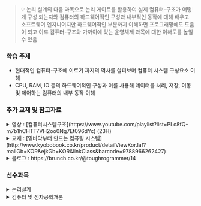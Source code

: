 > :bulb: 논리 설계의 다음 과목으로 논리 게이트를 활용하여 실제 컴퓨터-구조가 어떻게 구성 되는지와 컴퓨터의 하드웨어적인 구성과 내부적인 동작에 대해 배우고 소프트웨어 엔지니어지만 하드웨어적인 부분까지 이해하면 프로그래밍에도 도움이 되고 이후 컴퓨터-구조와 가까이에 있는 운영체제 과목에 대한 이해도를 높일 수 있음

### 학습 주제

- 현대적인 컴퓨터-구조에 이르기 까지의 역사를 살펴보며 컴퓨터 시스템 구성요소 이해
- CPU, RAM, IO 등의 하드웨어적인 구성과 이를 사용해 데이터를 처리, 저장, 이동 및 제어하는 컴퓨터의 내부 동작 이해

### 추가 교재 및 참고자료

<details>
<summary>영상 : [컴퓨터시스템구조](https://www.youtube.com/playlist?list=PLc8fQ-m7b1hCHTT7VH2oo0Ng7Et096dYc) (23H)</summary>
컴퓨터 공학과 교수님께서 정규 교과과목을 온라인으로 진행한 영상이며 컴퓨터시스템구조(제3판) 교재에 대한 강의이므로 교재로 학습하기에도 좋습니다.
</details>

<details>
<summary>교재 : [밑바닥부터 만드는 컴퓨팅 시스템](http://www.kyobobook.co.kr/product/detailViewKor.laf?mallGb=KOR&ejkGb=KOR&linkClass&barcode=9788966262427)</summary>
MIT의 컴퓨터과학 교재로 사용되고 있음

기본적인 하드웨어 플랫폼과 현대적인 소프트웨어 계층을 밑바닥에서부터 차근차근 구성해 보는 12개의 장과 프로젝트로 이루어져 있으며, 이 과정을 통해 학생들은 하드웨어 아키텍처, 운영체제, 프로그래밍 언어, 컴파일러, 데이터 구조, 알고리즘 및 소프트웨어 공학에 대해 실용적인 지식을 얻을 수 있음

* 추가 참고 교재 : [컴퓨터-구조 & 운영체제](https://brainwave.tistory.com/895)
  
  <details>
  <summary>추가 참고 교재 : [한 권으로 읽는 컴퓨터-구조와 프로그래밍](http://www.kyobobook.co.kr/product/detailViewKor.laf?barcode=9791189909284)</summary>
- 목차 : https://www.onlybook.co.kr/entry/secret-programs

```
1장. 컴퓨터 내부의 언어 체계          ▶ 컴퓨터는 어떤 말을 사용할까 ◀
2장. 전자 회로의 조합 논리         ▶ 컴퓨터는 어떤 논리로 비트를 다루는가 ◀
3장. 메모리와 디스크의 핵심: 순차 논리 ▶ 컴퓨터는 비트를 어떻게 기억하는가 ◀
4장. 컴퓨터 내부 구조                ▶ 컴퓨터 하드웨어는 어떻게 구성되는가 ◀
5장. 컴퓨터 아키텍처와 운영체제       ▶ 컴퓨터는 어떻게 프로그램과 메모리를 조직적으로 관리할까 ◀
6장. 입출력과 네트워킹               ▶ 컴퓨터는 외부와 어떻게 상호작용하는가 ◀
7장. 데이터 구조와 처리   ▶ 어떻게 해야 프로그램에서 데이터를 잘 구성하고 처리할까 ◀
8장. 프로그래밍 언어 처리 ▶ 컴퓨터는 프로그램을 어떻게 해석하고 변환하는가 ◀
9장. 웹 브라우저         ▶ 추상적인 컴퓨터를 이해하기 위한 가상 머신 ◀
10장. 애플리케이션 프로그래밍과 시스템 프로그래밍  ▶ 고수준 언어와 저수준 언어 프로그래밍 방식 비교 ◀
11장. 성능 향상을 위한 알고리즘 기법  ▶ 계산을 간소화하는 프로그래밍 트릭 ◀
12장. 병렬성과 비동기성              ▶ 컴퓨터는 어떻게 한 번에 많은 일을 하는가 ◀
13장. 컴퓨터 보안                   ▶ 컴퓨터는 어떻게 데이터를 안전하게 지키는가 ◀
14장. 세상을 바꾸는 기계 지능        ▶ 미래를 열어가는 인공지능, 머신러닝, 빅데이터 ◀
15장. 훌륭한 프로그래머가 되기 위한 팁과 경험담 ▶ 알아두면 좋은 실무 상식과 조언 ◀
```

</details>
</details>

<details>
<summary>블로그 : https://brunch.co.kr/@toughrogrammer/14</summary>

- 명령어 집합
- 주소 지정 모드
- 데이터 경로 설계
- 파이프 라이닝
- 해저드
- 캐시
- 가상 메모리와 변환 색인 버퍼
- Polling과 DMA
  
  </details>

### 선수과목

<details>
<summary>논리설계</summary>
  논리적인 회로 관점에서 컴퓨터가 덧셈을 어떻게 처리해서 컴퓨터 동작의 흐름과 감을 잡는데 도움을 줌
</details>

<details>
<summary>컴퓨터 및 전자공학개론</summary>
  간단한 프로그래밍 부터 컴퓨터 분해/조립?, IT회사들 조사? 까지 다양한 내용을 보는 개론적인 성격으로 컴퓨터 전공이 맞는지 확인도 할 수 있음
</details>
